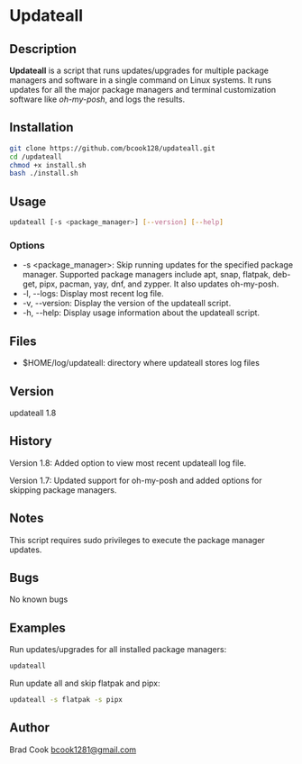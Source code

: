 # Updateall

## Description

**Updateall** is a script that runs updates/upgrades for multiple package managers and software in a single command on Linux systems. It runs updates for all the major package managers and terminal customization software like *oh-my-posh*, and logs the results.

## Installation

```bash
git clone https://github.com/bcook128/updateall.git
cd /updateall
chmod +x install.sh
bash ./install.sh
```

## Usage

```bash
updateall [-s <package_manager>] [--version] [--help]
```

### Options

* -s <package_manager>: Skip running updates for the specified package manager. Supported package managers include apt, snap, flatpak, deb-get, pipx, pacman, yay, dnf, and zypper. It also updates oh-my-posh.
* -l, --logs:           Display most recent log file.
* -v, --version:        Display the version of the updateall script.
* -h, --help:           Display usage information about the updateall script.

## Files

* $HOME/log/updateall: directory where updateall stores log files

## Version

updateall 1.8

## History

Version 1.8: Added option to view most recent updateall log file.

Version 1.7: Updated support for oh-my-posh and added options for skipping package managers.

## Notes

This script requires sudo privileges to execute the package manager updates.

## Bugs

No known bugs

## Examples

Run updates/upgrades for all installed package managers:

```bash
updateall
```

Run update all and skip flatpak and pipx:

```bash
updateall -s flatpak -s pipx
```

## Author

Brad Cook [bcook1281@gmail.com](bcook1281@gmail.com)
